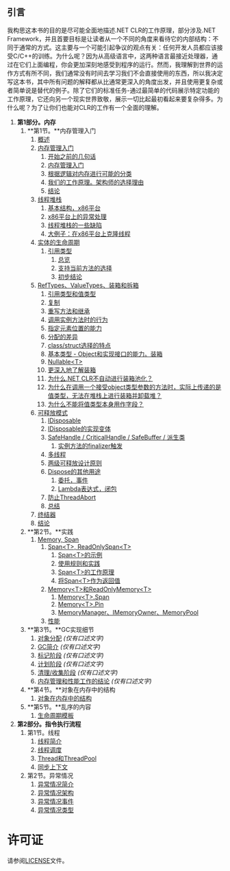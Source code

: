 ## 引言

我构思这本书的目的是尽可能全面地描述.NET CLR的工作原理，部分涉及.NET Framework，并且首要目标是让读者从一个不同的角度来看待它的内部结构：不同于通常的方式。这主要与一个可能引起争议的观点有关：任何开发人员都应该接受C/C++的训练。为什么呢？因为从高级语言中，这两种语言最接近处理器，通过在它们上面编程，你会更加深刻地感受到程序的运行。然而，我理解到世界的运作方式有所不同，我们通常没有时间去学习我们不会直接使用的东西，所以我决定写这本书，其中所有问题的解释都从比通常更深入的角度出发，并且使用更复杂或者简单说是替代的例子。除了它们的标准任务-通过最简单的代码展示特定功能的工作原理，它还向另一个现实世界致敬，展示一切比起最初看起来要复杂得多。为什么呢？为了让你们也能对CLR的工作有一个全面的理解。

1. **第1部分。内存**
    1. **第1节。**内存管理入门
        1. [概述](./Memory/01-Introduction/01-00-Introduction-Intro.md)
        1. [内存管理入门](./Memory/01-Introduction/01-01-Introduction-MemoryManagement-Basics.md#内存管理入门)
            1. [开始之前的几句话](./Memory/01-Introduction/01-01-Introduction-MemoryManagement-Basics.md#内存管理wide)
            1. [内存管理入门](./Memory/01-Introduction/01-01-Introduction-MemoryManagement-Basics.md#内存管理入门)
            1. [根据逻辑对内存进行可能的分类](./Memory/01-Introduction/01-01-Introduction-MemoryManagement-Basics.md#如何对内存进行分类)
            1. [我们的工作原理。架构师的选择理由](./Memory/01-Introduction/01-01-Introduction-MemoryManagement-Basics.md#我们的工作原理架构师的选择理由)
            1. [结论](./Memory01-Introduction/01-01-Introduction-MemoryManagement-Basics.md#结论)
        1. [线程堆栈](./Memory/02-MemoryManagement-Basics/02-01-MemoryManagement-ThreadStack.md)
            1. [基本结构，x86平台](./Memory/02-MemoryManagement-Basics/02-01-MemoryManagement-ThreadStack.md#x64-amd64平台的基本信息)
            1. [x86平台上的异常处理](./Memory/02-MemoryManagement-Basics/02-01-MemoryManagement-ThreadStack.md#x64-amd64平台上的异常处理)
            1. [线程堆栈的一些缺陷](./Memory/02-MemoryManagement-Basics/02-01-MemoryManagement-ThreadStack.md#线程堆栈的一些缺陷)
            1. [大例子：在x86平台上克隆线程](./Memory//02-MemoryManagement-Basics/02-01-MemoryManagement-ThreadStack.md#大例子在x86平台上克隆线程)
        1. [实体的生命周期](./Memory/02-MemoryManagement-Basics/02-02-MemoryManagement-EntitiesLifetime.md)
            1. [引用类型](./Memory/02-MemoryManagement-Basics/02-02-MemoryManagement-EntitiesLifetime.md#引用类型的生命周期)
                1. [总览](./Memory/02-MemoryManagement-Basics/02-02-MemoryManagement-EntitiesLifetime.md#总览)
                1. [支持当前方法的选择](./Memory/02-MemoryManagement-Basics/02-02-MemoryManagement-EntitiesLifetime.md#支持当前方法的选择.net平台)
                1. [初步结论](./Memory/02-MemoryManagement-Basics/02-02-MemoryManagement-EntitiesLifetime.md#初步结论)
        1. [RefTypes、ValueTypes、装箱和拆箱](./Memory/02-MemoryManagement-Basics/02-03-MemoryManagement-RefVsValueTypes.md)
            1. [引用类型和值类型](./Memory/02-MemoryManagement-Basics/02-03-MemoryManagement-RefVsValueTypes.md#引用类型和值类型)
            1. [复制](./Memory/02-MemoryManagement-Basics/02-03-MemoryManagement-RefVsValueTypes.md#复制)
            1. [重写方法和继承](./Memory/02-MemoryManagement-Basics/02-03-MemoryManagement-RefVsValueTypes.md#重写方法和继承)
            1. [调用实例方法时的行为](/Memory/02-MemoryManagement-Basics/02-03-MemoryManagement-RefVsValueTypes.md#调用实例方法时的行为)
            1. [指定元素位置的能力](/Memory/02-MemoryManagement-Basics/02-03-MemoryManagement-RefVsValueTypes.md#指定元素位置的能力)
            1. [分配的差异](/Memory/02-MemoryManagement-Basics/02-03-MemoryManagement-RefVsValueTypes.md#分配的差异)
            1. [class/struct选择的特点](/Memory/02-MemoryManagement-Basics/02-03-MemoryManagement-RefVsValueTypes.md#classstruct选择的特点)
            1. [基本类型 - Object和实现接口的能力。装箱](/Memory/02-MemoryManagement-Basics/02-03-MemoryManagement-RefVsValueTypes.md#基本类型----object和实现接口的能力装箱)
            1. [Nullable&lt;T&gt;](./Memory/02-MemoryManagement-Basics/02-03-MemoryManagement-RefVsValueTypes.md#nullablet)
            1. [更深入地了解装箱](./Memory/02-MemoryManagement-Basics/02-03-MemoryManagement-RefVsValueTypes.md#更深入地了解装箱)
            1. [为什么.NET CLR不自动进行装箱池化？](./Memory/02-MemoryManagement-Basics/02-03-MemoryManagement-RefVsValueTypes.md#为什么net-clr不自动进行装箱池化)
            1. [为什么在调用一个接受object类型参数的方法时，实际上传递的是值类型，无法在堆栈上进行装箱并卸载堆？](./Memory/02-MemoryManagement-Basics/02-03-MemoryManagement-RefVsValueTypes.md#为什么在调用一个接受object类型参数的方法时实际上传递的是值类型无法在堆栈上进行装箱并卸载堆)
            1. [为什么不能将值类型本身用作字段？](./Memory/02-MemoryManagement-Basics/02-03-MemoryManagement-RefVsValueTypes.md#为什么不能将值类型本身用作字段)
        1. [可释放模式](./Memory/02-MemoryManagement-Basics/02-04-MemoryManagement-IDisposable.md)
            1. [IDisposable](./Memory/02-MemoryManagement-Basics/02-04-MemoryManagement-IDisposable.md#idisposable)
            1. [IDisposable的实现变体](./Memory/02-MemoryManagement-Basics/02-04-MemoryManagement-IDisposable.md#idisposable的实现变体)
            1. [SafeHandle / CriticalHandle / SafeBuffer / 派生类](./Memory/02-MemoryManagement-Basics/02-04-MemoryManagement-IDisposable.md#safehandle--criticalhandle--safebuffer--派生类)
                1. [实例方法的finalizer触发](./Memory/02-MemoryManagement-Basics/02-04-MemoryManagement-IDisposable.md#实例方法的finalizer触发)
            1. [多线程](./Memory/02-MemoryManagement-Basics/02-04-MemoryManagement-IDisposable.md#多线程)
            1. [两级可释放设计原则](./Memory/02-MemoryManagement-Basics/02-04-MemoryManagement-IDisposable.md#两级可释放设计原则)
            1. [Dispose的其他用途](./Memory/02-MemoryManagement-Basics/02-04-MemoryManagement-IDisposable.md#dispose的其他用途)
                1. [委托，事件](./Memory/02-MemoryManagement-Basics/02-04-MemoryManagement-IDisposable.md#委托事件)
                1. [Lambda表达式，闭包](./Memory/02-MemoryManagement-Basics/02-04-MemoryManagement-IDisposable.md#lambda表达式闭包)
            1. [防止ThreadAbort](./Memory/02-MemoryManagement-Basics/02-04-MemoryManagement-IDisposable.md#防止threadabort)
            1. [总结](./Memory/02-MemoryManagement-Basics/02-04-MemoryManagement-IDisposable.md#总结)
        1. [终结器](./Memory/02-MemoryManagement-Basics/02-05-MemoryManagement-Finalizer.md)
        1. [结论](./Memory/02-MemoryManagement-Basics/02-08-MemoryManagement-Results.md)
    1. **第2节。**实践
        1. [Memory, Span](./Memory/02-MemoryManagement-Basics/02-06-MemoryManagement-MemorySpan.md)
            1. [Span&lt;T&gt;, ReadOnlySpan&lt;T&gt;](./Memory/02-MemoryManagement-Basics/02-06-MemoryManagement-MemorySpan.md#spant-readonlyspant)
                1. [Span&lt;T&gt;的示例](./Memory/02-MemoryManagement-Basics/02-06-MemoryManagement-MemorySpan.md#spant的示例)
                1. [使用规则和实践](/Memory/02-MemoryManagement-Basics/02-06-MemoryManagement-MemorySpan.md#使用规则和实践)
                1. [Span&lt;T&gt;的工作原理](./Memory/02-MemoryManagement-Basics/02-06-MemoryManagement-MemorySpan.md#spant的工作原理)
                1. [将Span&lt;T&gt;作为返回值](/Memory/02-MemoryManagement-Basics/02-06-MemoryManagement-MemorySpan.md#将spant作为返回值)
            1. [Memory&lt;T&gt;和ReadOnlyMemory&lt;T&gt;](./Memory/02-MemoryManagement-Basics/02-06-MemoryManagement-MemorySpan.md#memoryt和readonlymemoryt)
                1. [Memory&lt;T&gt;.Span](/Memory/02-MemoryManagement-Basics/02-06-MemoryManagement-MemorySpan.md#memorytspan)
                1. [Memory&lt;T&gt;.Pin](/Memory/02-MemoryManagement-Basics/02-06-MemoryManagement-MemorySpan.md#memorytpin)
                1. [MemoryManager、IMemoryOwner、MemoryPool](./Memory/02-MemoryManagement-Basics/02-06-MemoryManagement-MemorySpan.md#memorymanager-imemoryowner-memorypool)
            1. [性能](./Memory/02-MemoryManagement-Basics/02-06-MemoryManagement-MemorySpan.md#性能)
    1. **第3节。**GC实现细节
        1. [对象分配](./Memory/02-MemoryManagement-Basics/02-07-MemoryManagement-Allocation.md) *(仅有口述文字)*
        1. [GC简介](./Memory/03-MemoryManagement-Advanced/03-01-MemoryManagement-GC-Intro.md) *(仅有口述文字)*
        1. [标记阶段](./Memory/03-MemoryManagement-Advanced/03-02-MemoryManagement-GC-Mark-Phase.md) *(仅有口述文字)*
        1. [计划阶段](./Memory/03-MemoryManagement-Advanced/03-03-MemoryManagement-GC-Planning-Phase.md) *(仅有口述文字)*
        1. [清理/收集阶段](./Memory/03-MemoryManagement-Advanced/03-04-MemoryManagement-GC-Sweep-Collect.md) *(仅有口述文字)*
        1. [内存管理和性能工作的结论](./Memory/03-MemoryManagement-Advanced/03-05-MemoryMenegement-GC-Results.md) *(仅有口述文字)*
    1. **第4节。**对象在内存中的结构
        1. [对象在内存中的结构](./Memory/03-MemoryManagement-Advanced/03-06-ObjectsStructure.md)
    1. **第5节。**乱序的内容
        1. [生命周期模板](./Memory/04-OptimisationPractice-Daily/04-05-Lifetime.md)
1. **第2部分。指令执行流程**
      1. 第1节。线程
          1. [线程简介](./Execution/01-Threads/01-01-Threads-Introduction.md)
          1. [线程调度](./Execution/01-Threads/01-02-Threads-Scheduler.md)
          1. [Thread和ThreadPool](./Execution/01-Threads/01-03-Threads-Thread-ThreadPool.md)
          1. [同步上下文](./Execution/01-Threads/01-04-Threads-SynchronizationContext.md)
      1. 第2节。异常情况
          1. [异常情况简介](./Execution/2-ExceptionalFlow/1-Exceptions-Intro.md)
          1. [异常情况架构](./Execution/2-ExceptionalFlow/2-Exceptions-Architecture.md)
          1. [异常情况事件](./Execution/2-ExceptionalFlow/3-Exceptions-Events.md)
          1. [异常情况类型](./Execution/2-ExceptionalFlow/4-Exceptions-Types.md)

# 许可证

请参阅[LICENSE](../../LICENSE)文件。